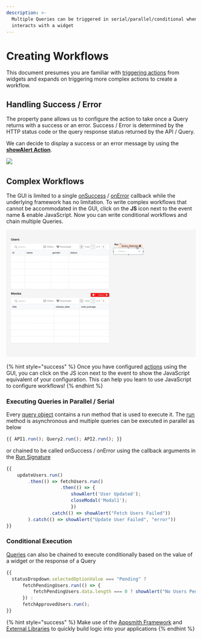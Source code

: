 ```yaml
---
description: >-
  Multiple Queries can be triggered in serial/parallel/conditional when a user
  interacts with a widget
---
```


# Creating Workflows

This document presumes you are familiar with [triggering actions](../data-access-and-binding/capturing-data-write/#triggering-updates) from widgets and expands on triggering more complex actions to create a workflow.

## Handling Success / Error

The property pane allows us to configure the action to take once a Query returns with a success or an error. Success / Error is determined by the HTTP status code or the query response status returned by the API / Query.

We can decide to display a success or an error message by using the [**showAlert Action**](../../reference/appsmith-framework/widget-actions/show-alert.md).

![](<../../.gitbook/assets/error handling.gif>)

## Complex Workflows

The GUI is limited to a single [onSuccess](../../reference/appsmith-framework/run.md#onsuccess) / [onError](../../reference/appsmith-framework/run.md#onerror) callback while the underlying framework has no limitation. To write complex workflows that cannot be accommodated in the GUI, click on the **JS** icon next to the event name & enable JavaScript. Now you can write conditional workflows and chain multiple Queries.

![](<../../.gitbook/assets/conditional query.gif>)

{% hint style="success" %}
Once you have configured [actions](../../reference/appsmith-framework/widget-actions/) using the GUI, you can click on the JS icon next to the event to show the JavaScript equivalent of your configuration. This can help you learn to use JavaScript to configure workflows!
{% endhint %}

### Executing Queries in Parallel / Serial

Every [query object](../../reference/appsmith-framework/run.md) contains a run method that is used to execute it. The [run](../../reference/appsmith-framework/run.md#run) method is asynchronous and multiple queries can be executed in parallel as below

```javascript
{{ API1.run(); Query2.run(); API2.run(); }}
```

or chained to be called onSuccess / onError using the callback arguments in the [Run Signature](../../reference/appsmith-framework/run.md)

```javascript
{{ 
    updateUsers.run()
	    .then(() => fetchUsers.run()
	                .then(() => { 
	                    showAlert('User Updated'); 
	                    closeModal('Modal1'); 
		                })
				.catch(() => showAlert("Fetch Users Failed"))
	    ).catch(() => showAlert("Update User Failed", "error")) 
}}
```

### Conditional Execution

[Queries](../data-access-and-binding/querying-a-database/) can also be chained to execute conditionally based on the value of a widget or the response of a Query

```javascript
{{ 
  statusDropdown.selectedOptionValue === "Pending" ?
      fetchPendingUsers.run(() => {
          fetchPendingUsers.data.length === 0 ? showAlert("No Users Pending Approval", "info") : showAlert("Fetched Users", "success");
      }) :
      fetchApprovedUsers.run();
}}
```

{% hint style="success" %}
Make use of the [Appsmith Framework](../../reference/appsmith-framework-1.md) and [External Libraries](ext-libraries.md) to quickly build logic into your applications
{% endhint %}
